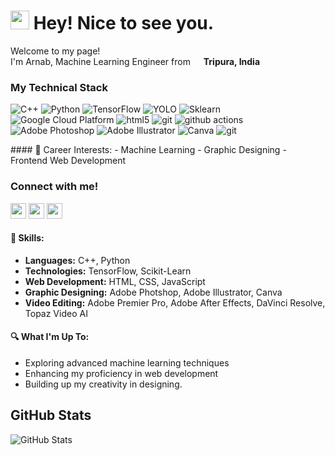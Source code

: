 <h1><img src="https://emojis.slackmojis.com/emojis/images/1531849430/4246/blob-sunglasses.gif?1531849430" width="30"/> Hey! Nice to see you.</h1>

<p>Welcome to my page! </br> I'm Arnab, Machine Learning Engineer from <img src="![image](https://github.com/arnabsaha7/arnabsaha7/assets/88814961/e9424183-9c00-47c1-a846-5418abc14f5c)
" width="13"/> <b>Tripura, India</b></p>
<h3>My Technical Stack</h3>
<p>
  <img alt="C++" src="https://img.shields.io/badge/-C++-5E97D0?style=flat-square&logo=C++&logoColor=white" />
  <img alt="Python" src="https://img.shields.io/badge/-Python-ffde57?style=flat-square&logo=python&logoColor=4584B6" />
  <img alt="TensorFlow" src="https://img.shields.io/badge/-TensorFlow-F6BD3A?style=flat-square&logo=TensorFlow&logoColor=E35A2B" />
  <img alt="YOLO" src="https://img.shields.io/badge/-YOLO-blue?style=flat-square&logo=YOLO&logoColor=white" />
  <img alt="Sklearn" src="https://img.shields.io/badge/-Sklearn-purple?style=flat-square&logo=Scikit-Learn&logoColor=white" />
  <img alt="Google Cloud Platform" src="https://img.shields.io/badge/-Google_Cloud_Platform-1a73e8?style=flat-square&logo=google-cloud&logoColor=white" />
  <img alt="html5" src="https://img.shields.io/badge/-HTML5-E34F26?style=flat-square&logo=html5&logoColor=white" />
  <img alt="git" src="https://img.shields.io/badge/-Git-F05032?style=flat-square&logo=git&logoColor=white" />
  <img alt="github actions" src="https://img.shields.io/badge/-Github_Actions-2088FF?style=flat-square&logo=github-actions&logoColor=white" />
  <img alt="Adobe Photoshop" src="https://img.shields.io/badge/-Adobe_Photoshop-1e90ff?style=flat-square&logo=Adobe-Photoshop&logoColor=001E36" />
  <img alt="Adobe Illustrator" src="https://img.shields.io/badge/-Illustrator-330000?style=flat-square&logo=Adobe-Illustrator&logoColor=FF9A00" />
  <img alt="Canva" src="https://img.shields.io/badge/-Canva-20C4CB?style=flat-square&logo=Canva&logoColor=white" />
  <img alt="git" src="https://img.shields.io/badge/-Git-F05032?style=flat-square&logo=git&logoColor=white" />
  
</p>
#### 💼 Career Interests:
- Machine Learning
- Graphic Designing
- Frontend Web Development

<h3>Connect with me!</h3>
<p>
  <a href="https://www.linkedin.com/in/arnab-saha-7o7"><img src="https://img.shields.io/badge/Linkedin-%230077B5.svg?&style=for-the-badge&logo=linkedin&logoColor=white" height=25></a> 
  <a href="https://www.instagram.com/arnab_saha_7/"><img src="https://img.shields.io/badge/Instagram-%23E4405F.svg?&style=for-the-badge&logo=instagram&logoColor=white" height=25></a> 
  <a href="https://www.youtube.com/@captainsonline"><img src="https://img.shields.io/badge/YouTube-DE2925.svg?&style=for-the-badge&logo=youtube&logoColor=white" height=25></a> 
</p>

#### 🚀 Skills:
- **Languages:** C++, Python
- **Technologies:** TensorFlow, Scikit-Learn
- **Web Development:** HTML, CSS, JavaScript
- **Graphic Designing:** Adobe Photshop, Adobe Illustrator, Canva
- **Video Editing:** Adobe Premier Pro, Adobe After Effects, DaVinci Resolve, Topaz Video AI

#### 🔍 What I'm Up To:
- Exploring advanced machine learning techniques
- Enhancing my proficiency in web development
- Building up my creativity in designing.
  
<h2>GitHub Stats</h2>
<p><img src="https://github-readme-stats.vercel.app/api?username=arnabsaha7&amp;show_icons=true" alt="GitHub Stats"></p>
